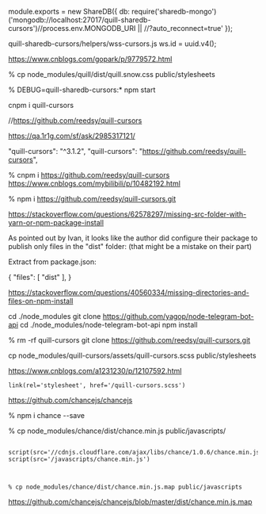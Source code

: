 module.exports = new ShareDB({
  db: require('sharedb-mongo')('mongodb://localhost:27017/quill-sharedb-cursors')//process.env.MONGODB_URI || //?auto_reconnect=true'
});


quill-sharedb-cursors/helpers/wss-cursors.js
ws.id = uuid.v4();


https://www.cnblogs.com/gopark/p/9779572.html


% cp node_modules/quill/dist/quill.snow.css public/stylesheets 


% DEBUG=quill-sharedb-cursors:* npm start

cnpm i quill-cursors

//https://github.com/reedsy/quill-cursors


https://qa.1r1g.com/sf/ask/2985317121/

  "quill-cursors": "^3.1.2",
    "quill-cursors": "https://github.com/reedsy/quill-cursors",


 % cnpm i https://github.com/reedsy/quill-cursors
 https://www.cnblogs.com/mybilibili/p/10482192.html

 % npm i https://github.com/reedsy/quill-cursors.git

 https://stackoverflow.com/questions/62578297/missing-src-folder-with-yarn-or-npm-package-install

 As pointed out by Ivan, it looks like the author did configure their package to publish only files in the "dist" folder: (that might be a mistake on their part)

Extract from package.json:

{
  "files": [
    "dist"
  ],
}


https://stackoverflow.com/questions/40560334/missing-directories-and-files-on-npm-install

cd ./node_modules
git clone https://github.com/yagop/node-telegram-bot-api
cd ./node_modules/node-telegram-bot-api
npm install

% rm -rf quill-cursors 
git clone https://github.com/reedsy/quill-cursors.git


cp node_modules/quill-cursors/assets/quill-cursors.scss public/stylesheets 


https://www.cnblogs.com/a1231230/p/12107592.html

    link(rel='stylesheet', href='/quill-cursors.scss')

 https://github.com/chancejs/chancejs

 % npm i chance --save   

 % cp node_modules/chance/dist/chance.min.js public/javascripts/


     script(src='//cdnjs.cloudflare.com/ajax/libs/chance/1.0.6/chance.min.js')
    script(src='/javascripts/chance.min.js')



    % cp node_modules/chance/dist/chance.min.js.map public/javascripts 


  https://github.com/chancejs/chancejs/blob/master/dist/chance.min.js.map  